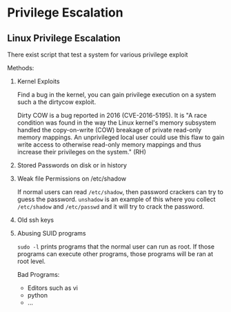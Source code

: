 # Privilege Escalation

## Linux Privilege Escalation

There exist script that test a system for various privilege exploit

Methods:

1. Kernel Exploits 

    Find a bug in the kernel, you can gain privilege execution on a system such a the dirtycow exploit.

    Dirty COW is a bug reported in 2016 (CVE-2016-5195). It is "A race condition was found in the way the Linux kernel's memory subsystem handled the copy-on-write (COW) breakage of private read-only memory mappings. An unprivileged local user could use this flaw to gain write access to otherwise read-only memory mappings and thus increase their privileges on the system." (RH)

1. Stored Passwords on disk or in history

1. Weak file Permissions on /etc/shadow

    If normal users can read `/etc/shadow`, then password crackers can try to guess the password. `unshadow` is an example of this where you collect `/etc/shadow` and `/etc/passwd` and it will try to crack the password. 

1. Old ssh keys

1. Abusing SUID programs

    `sudo -l` prints programs that the normal user can run as root. If those programs can execute other programs, those programs will be ran at root level.
    
    Bad Programs:
    - Editors such as vi
    - python
    - ...
